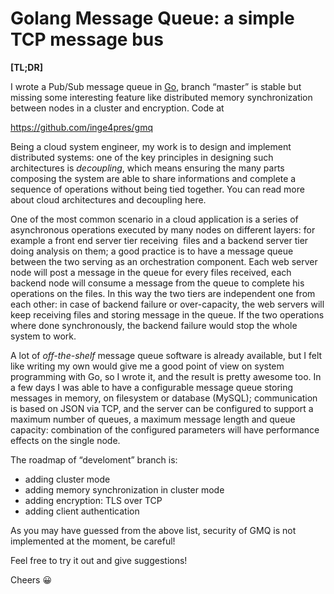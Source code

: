 # Golang Message Queue: a simple TCP message bus

**[TL;DR]**

I wrote a Pub/Sub message queue in <a href="http://golang.org" target="_blank">Go</a>, branch &#8220;master&#8221; is stable but missing some interesting feature like distributed memory synchronization between nodes in a cluster and encryption. Code at

<a href="https://github.com/inge4pres/gmq" target="_blank">https://github.com/inge4pres/gmq</a>

Being a cloud system engineer, my work is to design and implement distributed systems: one of the key principles in designing such architectures is _decoupling_, which means ensuring the many parts composing the system are able to share informations and complete a sequence of operations without being tied together. You can read more about cloud architectures and decoupling here.

One of the most common scenario in a cloud application is a series of asynchronous operations executed by many nodes on different layers: for example a front end server tier receiving  files and a backend server tier doing analysis on them; a good practice is to have a message queue between the two serving as an orchestration component. Each web server node will post a message in the queue for every files received, each backend node will consume a message from the queue to complete his operations on the files. In this way the two tiers are independent one from each other: in case of backend failure or over-capacity, the web servers will keep receiving files and storing message in the queue. If the two operations where done synchronously, the backend failure would stop the whole system to work.

A lot of _off-the-shelf_ message queue software is already available, but I felt like writing my own would give me a good point of view on system programming with Go, so I wrote it, and the result is pretty awesome too. In a few days I was able to have a configurable message queue storing messages in memory, on filesystem or database (MySQL); communication is based on JSON via TCP, and the server can be configured to support a maximum number of queues, a maximum message length and queue capacity: combination of the configured parameters will have performance effects on the single node.

The roadmap of &#8220;develoment&#8221; branch is:

  * adding cluster mode
  * adding memory synchronization in cluster mode
  * adding encryption: TLS over TCP
  * adding client authentication

As you may have guessed from the above list, security of GMQ is not implemented at the moment, be careful!

Feel free to try it out and give suggestions!

Cheers 😀

